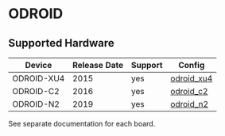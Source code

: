 # ODROID

## Supported Hardware

| Device         | Release Date  | Support | Config    |
|----------------|---------------|---------|-----------|
| ODROID-XU4     | 2015          | yes     | [odroid_xu4](../../../buildroot-external/configs/odroid_xu4_defconfig)|
| ODROID-C2      | 2016          | yes     | [odroid_c2](../../../buildroot-external/configs/odroid_c2_defconfig) |
| ODROID-N2      | 2019          | yes     | [odroid_n2](../../../buildroot-external/configs/odroid_n2_defconfig) |

See separate documentation for each board.
